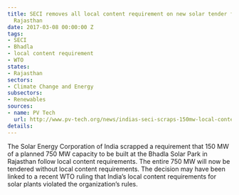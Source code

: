 ```yaml
---
title: SECI removes all local content requirement on new solar tender for 750 MW in
  Rajasthan
date: 2017-03-08 00:00:00 Z
tags:
- SECI
- Bhadla
- local content requirement
- WTO
states:
- Rajasthan
sectors:
- Climate Change and Energy
subsectors:
- Renewables
sources:
- name: PV Tech
  url: http://www.pv-tech.org/news/indias-seci-scraps-150mw-local-content-solar-tender-in-rajasthan
details: 
---
```


The Solar Energy Corporation of India scrapped a requirement that 150 MW of a planned 750 MW capacity to be built at the Bhadla Solar Park in Rajasthan follow local content requirements. The entire 750 MW will now be tendered without local content requirements. The decision may have been linked to a recent WTO ruling that India’s local content requirements for solar plants violated the organization’s rules.
